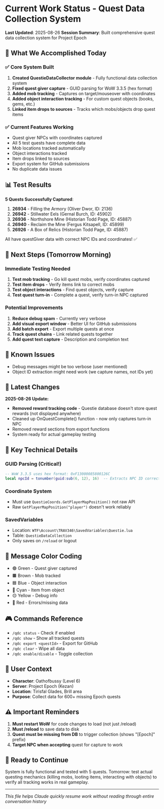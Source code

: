 # Current Work Status - Quest Data Collection System
**Last Updated**: 2025-08-26
**Session Summary**: Built comprehensive quest data collection system for Project Epoch

## 🎯 What We Accomplished Today

### ✅ Core System Built
1. **Created QuestieDataCollector module** - Fully functional data collection system
2. **Fixed quest giver capture** - GUID parsing for WoW 3.3.5 (hex format)
3. **Added mob tracking** - Captures on target/mouseover with coordinates
4. **Added object interaction tracking** - For custom quest objects (books, gems, etc.)
5. **Linked item drops to sources** - Tracks which mobs/objects drop quest items

### ✅ Current Features Working
- Quest giver NPCs with coordinates captured
- All 5 test quests have complete data
- Mob locations tracked automatically
- Object interactions tracked
- Item drops linked to sources
- Export system for GitHub submissions
- No duplicate data issues

## 📊 Test Results
**5 Quests Successfully Captured**:
1. **26934** - Filling the Armory (Oliver Dwor, ID: 2136)
2. **26942** - Stillwater Eels (Gernal Burch, ID: 45902)
3. **26936** - Northshore Mine (Historian Todd Page, ID: 45887)
4. **26940** - Reclaim the Mine (Fergus Kitsapell, ID: 45899)
5. **26926** - A Box of Relics (Historian Todd Page, ID: 45887)

All have questGiver data with correct NPC IDs and coordinates! ✅

## 🔄 Next Steps (Tomorrow Morning)

### Immediate Testing Needed
1. **Test mob tracking** - Go kill quest mobs, verify coordinates captured
2. **Test item drops** - Verify items link to correct mobs
3. **Test object interactions** - Find quest objects, verify capture
4. **Test quest turn-in** - Complete a quest, verify turn-in NPC captured

### Potential Improvements
1. **Reduce debug spam** - Currently very verbose
2. **Add visual export window** - Better UI for GitHub submissions
3. **Add batch export** - Export multiple quests at once
4. **Track quest chains** - Link related quests together
5. **Add quest text capture** - Description and completion text

## 🐛 Known Issues
- Debug messages might be too verbose (user mentioned)
- Object ID extraction might need work (we capture names, not IDs yet)

## 📝 Latest Changes
**2025-08-26 Update:**
- **Removed reward tracking code** - Questie database doesn't store quest rewards (not displayed anywhere)
- Cleaned up OnQuestComplete() function - now only captures turn-in NPC
- Removed reward sections from export functions
- System ready for actual gameplay testing

## 📝 Key Technical Details

### GUID Parsing (Critical!)
```lua
-- WoW 3.3.5 uses hex format: 0xF13000085800126C
local npcId = tonumber(guid:sub(6, 12), 16)  -- Extracts NPC ID correctly
```

### Coordinate System
- Must use `QuestieCoords.GetPlayerMapPosition()` not raw API
- Raw `GetPlayerMapPosition("player")` doesn't work reliably

### SavedVariables
- Location: `WTF\Account\TRAV346\SavedVariables\Questie.lua`
- Table: `QuestieDataCollection`
- Only saves on `/reload` or logout

## 💬 Message Color Coding
- 🟢 Green - Quest giver captured
- 🟫 Brown - Mob tracked
- 🟦 Blue - Object interaction
- 🔷 Cyan - Item from object
- 🟡 Yellow - Debug info
- 🔴 Red - Errors/missing data

## 🎮 Commands Reference
- `/qdc status` - Check if enabled
- `/qdc show` - Show all tracked quests
- `/qdc export <questId>` - Export for GitHub
- `/qdc clear` - Wipe all data
- `/qdc enable/disable` - Toggle collection

## 📍 User Context
- **Character**: Oathofbussy (Level 6)
- **Server**: Project Epoch (Kezan)
- **Location**: Tirisfal Glades, Brill area
- **Purpose**: Collect data for 600+ missing Epoch quests

## ⚠️ Important Reminders
1. **Must restart WoW** for code changes to load (not just /reload)
2. **Must /reload** to save data to disk
3. **Quest must be missing from DB** to trigger collection (shows "[Epoch]" prefix)
4. **Target NPC when accepting** quest for capture to work

## 🚀 Ready to Continue
System is fully functional and tested with 5 quests. Tomorrow: test actual questing mechanics (killing mobs, looting items, interacting with objects) to verify all tracking works in real gameplay.

---
*This file helps Claude quickly resume work without reading through entire conversation history*